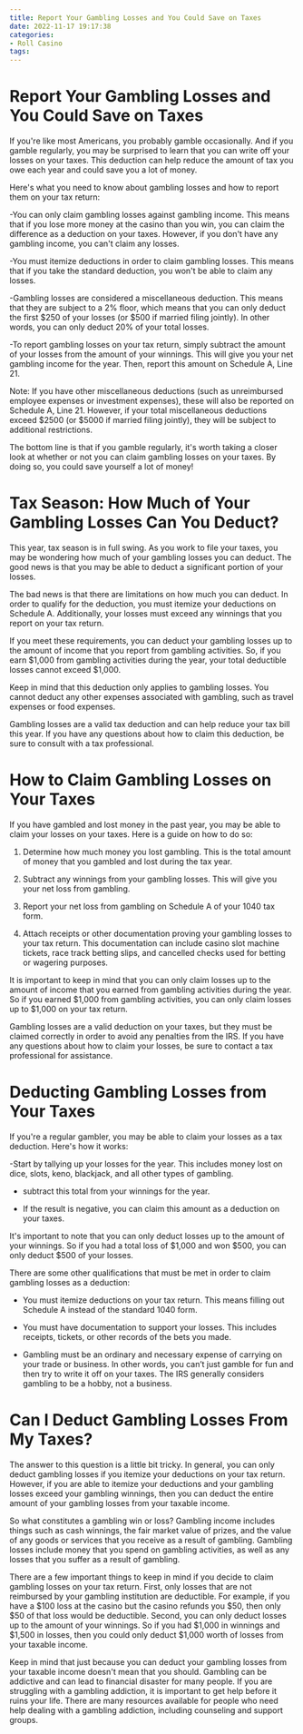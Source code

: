 ```yaml
---
title: Report Your Gambling Losses and You Could Save on Taxes
date: 2022-11-17 19:17:38
categories:
- Roll Casino
tags:
---
```



#  Report Your Gambling Losses and You Could Save on Taxes

If you're like most Americans, you probably gamble occasionally. And if you gamble regularly, you may be surprised to learn that you can write off your losses on your taxes. This deduction can help reduce the amount of tax you owe each year and could save you a lot of money.

Here's what you need to know about gambling losses and how to report them on your tax return:

-You can only claim gambling losses against gambling income. This means that if you lose more money at the casino than you win, you can claim the difference as a deduction on your taxes. However, if you don't have any gambling income, you can't claim any losses.

-You must itemize deductions in order to claim gambling losses. This means that if you take the standard deduction, you won't be able to claim any losses.

-Gambling losses are considered a miscellaneous deduction. This means that they are subject to a 2% floor, which means that you can only deduct the first $250 of your losses (or $500 if married filing jointly). In other words, you can only deduct 20% of your total losses.

-To report gambling losses on your tax return, simply subtract the amount of your losses from the amount of your winnings. This will give you your net gambling income for the year. Then, report this amount on Schedule A, Line 21.

Note: If you have other miscellaneous deductions (such as unreimbursed employee expenses or investment expenses), these will also be reported on Schedule A, Line 21. However, if your total miscellaneous deductions exceed $2500 (or $5000 if married filing jointly), they will be subject to additional restrictions.

The bottom line is that if you gamble regularly, it's worth taking a closer look at whether or not you can claim gambling losses on your taxes. By doing so, you could save yourself a lot of money!

#  Tax Season: How Much of Your Gambling Losses Can You Deduct?

This year, tax season is in full swing. As you work to file your taxes, you may be wondering how much of your gambling losses you can deduct. The good news is that you may be able to deduct a significant portion of your losses.

The bad news is that there are limitations on how much you can deduct. In order to qualify for the deduction, you must itemize your deductions on Schedule A. Additionally, your losses must exceed any winnings that you report on your tax return.

If you meet these requirements, you can deduct your gambling losses up to the amount of income that you report from gambling activities. So, if you earn $1,000 from gambling activities during the year, your total deductible losses cannot exceed $1,000.

Keep in mind that this deduction only applies to gambling losses. You cannot deduct any other expenses associated with gambling, such as travel expenses or food expenses.

Gambling losses are a valid tax deduction and can help reduce your tax bill this year. If you have any questions about how to claim this deduction, be sure to consult with a tax professional.

#  How to Claim Gambling Losses on Your Taxes

If you have gambled and lost money in the past year, you may be able to claim your losses on your taxes. Here is a guide on how to do so:

1. Determine how much money you lost gambling. This is the total amount of money that you gambled and lost during the tax year.

2. Subtract any winnings from your gambling losses. This will give you your net loss from gambling.

3. Report your net loss from gambling on Schedule A of your 1040 tax form.

4. Attach receipts or other documentation proving your gambling losses to your tax return. This documentation can include casino slot machine tickets, race track betting slips, and cancelled checks used for betting or wagering purposes.

It is important to keep in mind that you can only claim losses up to the amount of income that you earned from gambling activities during the year. So if you earned $1,000 from gambling activities, you can only claim losses up to $1,000 on your tax return.

Gambling losses are a valid deduction on your taxes, but they must be claimed correctly in order to avoid any penalties from the IRS. If you have any questions about how to claim your losses, be sure to contact a tax professional for assistance.

#  Deducting Gambling Losses from Your Taxes

If you're a regular gambler, you may be able to claim your losses as a tax deduction. Here's how it works:

-Start by tallying up your losses for the year. This includes money lost on dice, slots, keno, blackjack, and all other types of gambling.

- subtract this total from your winnings for the year.

- If the result is negative, you can claim this amount as a deduction on your taxes.

It's important to note that you can only deduct losses up to the amount of your winnings. So if you had a total loss of $1,000 and won $500, you can only deduct $500 of your losses.

There are some other qualifications that must be met in order to claim gambling losses as a deduction:

- You must itemize deductions on your tax return. This means filling out Schedule A instead of the standard 1040 form.

- You must have documentation to support your losses. This includes receipts, tickets, or other records of the bets you made.

- Gambling must be an ordinary and necessary expense of carrying on your trade or business. In other words, you can’t just gamble for fun and then try to write it off on your taxes. The IRS generally considers gambling to be a hobby, not a business.

#  Can I Deduct Gambling Losses From My Taxes?

The answer to this question is a little bit tricky. In general, you can only deduct gambling losses if you itemize your deductions on your tax return. However, if you are able to itemize your deductions and your gambling losses exceed your gambling winnings, then you can deduct the entire amount of your gambling losses from your taxable income.

So what constitutes a gambling win or loss? Gambling income includes things such as cash winnings, the fair market value of prizes, and the value of any goods or services that you receive as a result of gambling. Gambling losses include money that you spend on gambling activities, as well as any losses that you suffer as a result of gambling.

There are a few important things to keep in mind if you decide to claim gambling losses on your tax return. First, only losses that are not reimbursed by your gambling institution are deductible. For example, if you have a $100 loss at the casino but the casino refunds you $50, then only $50 of that loss would be deductible. Second, you can only deduct losses up to the amount of your winnings. So if you had $1,000 in winnings and $1,500 in losses, then you could only deduct $1,000 worth of losses from your taxable income.

Keep in mind that just because you can deduct your gambling losses from your taxable income doesn't mean that you should. Gambling can be addictive and can lead to financial disaster for many people. If you are struggling with a gambling addiction, it is important to get help before it ruins your life. There are many resources available for people who need help dealing with a gambling addiction, including counseling and support groups.